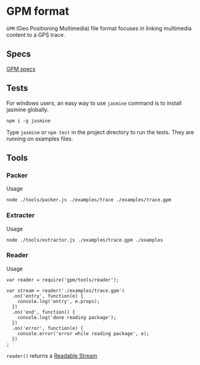 # GPM format

`GPM` (Geo Positioning Multimedia) file format focuses in linking multimedia content to a GPS trace.

## Specs

[GPM specs](./package.md)

## Tests

For windows users, an easy way to use `jasmine` command is to install jasmine globally.

    npm i -g jasmine

Type `jasmine` or `npm test` in the project directory to run the tests. They are running on examples files.

## Tools

### Packer

Usage

    node ./tools/packer.js ./examples/trace ./examples/trace.gpm

### Extracter

Usage

    node ./tools/extractor.js ./examples/trace.gpm ./examples

### Reader

Usage

    var reader = require('gpm/tools/reader');

    var stream = reader('./examples/trace.gpm')
      .on('entry', function(e) {
        console.log('entry', e.props);
      })
      .on('end', function() {
        console.log('done reading package');
      })
      .on('error', function(e) {
        console.error('error while reading package', e);
      })
    ;

`reader()` returns a [Readable Stream](https://nodejs.org/api/stream.html#stream_class_stream_readable)
